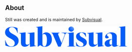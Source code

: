 ## About

Still was created and is maintained by [Subvisual](http://subvisual.com).

![Subvisual](./subvisual.png)
